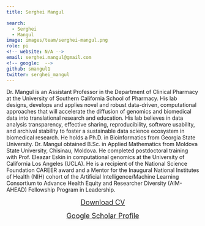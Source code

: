 ```yaml
---
title: Serghei Mangul

search:
  - Serghei 
  - Mangul
image: images/team/serghei-mangul.png
role: pi
<!-- website: N/A -->
email: serghei.mangul@gmail.com
<!-- google:  -->
github: smangul1
twitter: serghei_mangul
---
```


Dr. Mangul is an Assistant Professor in the Department of Clinical Pharmacy at the University of Southern California School of Pharmacy. His lab designs, develops and applies novel and robust data-driven, computational approaches that will accelerate the diffusion of genomics and biomedical data into translational research and education. His lab believes in data analysis transparency, effective sharing, reproducibility, software usability, and archival stability to foster a sustainable data science ecosystem in biomedical research. He holds a Ph.D. in Bioinformatics from Georgia State University. Dr. Mangul obtained B.Sc. in Applied Mathematics from Moldova State University, Chisinau, Moldova. He completed postdoctoral training with Prof. Eleazar Eskin in computational genomics at the University of California Los Angeles (UCLA). He is a recipient of the National Science Foundation CAREER award and a Mentor for the Inaugural National Institutes of Health (NIH) cohort of the Artificial Intelligence/Machine Learning Consortium to Advance Health Equity and Researcher Diversity (AIM-AHEAD) Fellowship Program in Leadership.
<center><a target="_blank" style="font-size: 18px" href="https://drive.google.com/file/d/1tvu6NPVSVLk-7ZveSgk_XCsFNj05ijty/view?usp=share_link">Download CV</a></center>
<p></p>
<center><a target="_blank" style="font-size: 18px" href="https://scholar.google.com/citations?hl=en&user=gMGrvhsAAAAJ&view_op=list_works&sortby=pubdate">Google Scholar Profile</a></center>
